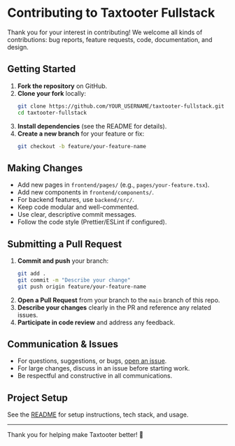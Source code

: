 # Contributing to Taxtooter Fullstack

Thank you for your interest in contributing! We welcome all kinds of contributions: bug reports, feature requests, code, documentation, and design.

## Getting Started

1. **Fork the repository** on GitHub.
2. **Clone your fork** locally:
   ```sh
   git clone https://github.com/YOUR_USERNAME/taxtooter-fullstack.git
   cd taxtooter-fullstack
   ```
3. **Install dependencies** (see the README for details).
4. **Create a new branch** for your feature or fix:
   ```sh
   git checkout -b feature/your-feature-name
   ```

## Making Changes

- Add new pages in `frontend/pages/` (e.g., `pages/your-feature.tsx`).
- Add new components in `frontend/components/`.
- For backend features, use `backend/src/`.
- Keep code modular and well-commented.
- Use clear, descriptive commit messages.
- Follow the code style (Prettier/ESLint if configured).

## Submitting a Pull Request

1. **Commit and push** your branch:
   ```sh
   git add .
   git commit -m "Describe your change"
   git push origin feature/your-feature-name
   ```
2. **Open a Pull Request** from your branch to the `main` branch of this repo.
3. **Describe your changes** clearly in the PR and reference any related issues.
4. **Participate in code review** and address any feedback.

## Communication & Issues

- For questions, suggestions, or bugs, [open an issue](https://github.com/Taxtooter/taxtooter-fullstack/issues).
- For large changes, discuss in an issue before starting work.
- Be respectful and constructive in all communications.

## Project Setup

See the [README](./README.md) for setup instructions, tech stack, and usage.

---

Thank you for helping make Taxtooter better! 🚀 